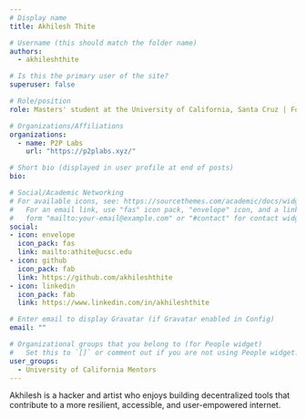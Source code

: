 ```yaml
---
# Display name
title: Akhilesh Thite

# Username (this should match the folder name)
authors:
  - akhileshthite

# Is this the primary user of the site?
superuser: false

# Role/position
role: Masters' student at the University of California, Santa Cruz | Founder, P2P Labs

# Organizations/Affiliations
organizations:
  - name: P2P Labs
    url: "https://p2plabs.xyz/"

# Short bio (displayed in user profile at end of posts)
bio:

# Social/Academic Networking
# For available icons, see: https://sourcethemes.com/academic/docs/widgets/#icons
#   For an email link, use "fas" icon pack, "envelope" icon, and a link in the
#   form "mailto:your-email@example.com" or "#contact" for contact widget.
social:
- icon: envelope
  icon_pack: fas
  link: mailto:athite@ucsc.edu
- icon: github
  icon_pack: fab
  link: https://github.com/akhileshthite
- icon: linkedin
  icon_pack: fab
  link: https://www.linkedin.com/in/akhileshthite

# Enter email to display Gravatar (if Gravatar enabled in Config)
email: ""

# Organizational groups that you belong to (for People widget)
#   Set this to `[]` or comment out if you are not using People widget.
user_groups:
  - University of California Mentors
---
```


Akhilesh is a hacker and artist who enjoys building decentralized tools that contribute to a more resilient, accessible, and user-empowered internet.
